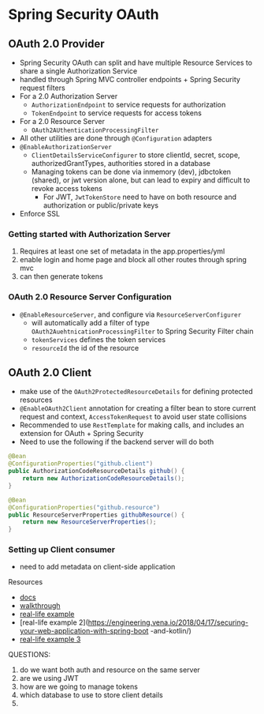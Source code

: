 # Spring Security OAuth

## OAuth 2.0 Provider
* Spring Security OAuth can split and have multiple Resource Services to share a single Authorization Service
* handled through Spring MVC controller endpoints + Spring Security request filters
* For a 2.0 Authorization Server
    * `AuthorizationEndpoint` to service requests for authorization
    * `TokenEndpoint` to service requests for access tokens
* For a 2.0 Resource Server
    * `OAuth2AUthenticationProcessingFilter`
* All other utilities are done through `@Configuration` adapters
* `@EnableAuthorizationServer`
    * `ClientDetailsServiceConfigurer` to store clientId, secret, scope, authorizedGrantTypes, authorities stored in a database
    * Managing tokens can be done via inmemory (dev), jdbctoken (shared), or jwt version alone, but can lead to expiry and difficult to revoke access tokens 
        * For JWT, `JwtTokenStore` need to have on both resource and authorization or public/private keys
* Enforce SSL

### Getting started with Authorization Server
1. Requires at least one set of metadata in the app.properties/yml
2. enable login and home page and block all other routes through spring mvc
3. can then generate tokens

### OAuth 2.0 Resource Server Configuration
* `@EnableResourceServer`, and configure via `ResourceServerConfigurer`
    * will automatically add a filter of type `OAuth2AuehtnicationProcessingFilter` to Spring Security Filter chain
    * `tokenServices` defines the token services
    * `resourceId` the id of the resource

## OAuth 2.0 Client
* make use of the `OAuth2ProtectedResourceDetails` for defining protected resources
* `@EnableOAuth2Client` annotation for creating a filter bean to store current request and context, `AccessTokenRequest` to avoid user state collisions
* Recommended to use `RestTemplate` for making calls, and includes an extension for OAuth + Spring Security
* Need to use the following if the backend server will do both
```java
@Bean
@ConfigurationProperties("github.client")
public AuthorizationCodeResourceDetails github() {
	return new AuthorizationCodeResourceDetails();
}

@Bean
@ConfigurationProperties("github.resource")
public ResourceServerProperties githubResource() {
	return new ResourceServerProperties();
}
```

### Setting up Client consumer
* need to add metadata on client-side application

Resources
* [docs](https://projects.spring.io/spring-security-oauth/docs/oauth2.html)
* [walkthrough](https://spring.io/guides/tutorials/spring-boot-oauth2/)
* [real-life example](https://github.com/erathorus/spring-kotlin-oauth2-jdbc/tree/3aa73c9c5f727e97e6dcb4ee4f32ff96f9de2d06)
* [real-life example 2](https://engineering.vena.io/2018/04/17/securing-your-web-application-with-spring-boot       -and-kotlin/)
* [real-life example 3](https://www.baeldung.com/sso-spring-security-oauth2)

QUESTIONS:
1. do we want both auth and resource on the same server
2. are we using JWT
3. how are we going to manage tokens
4. which database to use to store client details
5. 